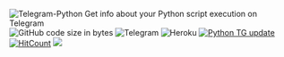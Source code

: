 ![Telegram-Python](https://socialify.git.ci/sid-r-singh/Telegram-Python/image?description=1&font=Inter&language=1&owner=1&theme=Light)
Get info about your Python script execution on Telegram  
![GitHub code size in bytes](https://img.shields.io/github/languages/code-size/sid-r-singh/telegram-python?color=brightgreen&logo=github&style=for-the-badge) <img alt="Telegram" src="https://img.shields.io/badge/Telegram-2CA5E0?label=bot&style=for-the-badge&logo=telegram" /> <img alt="Heroku" src="https://img.shields.io/badge/heroku%20-%23430098.svg?&style=for-the-badge&logo=heroku&logoColor=white"/> [![Python TG update](https://github.com/sid-r-singh/Telegram-Python/actions/workflows/python-publish.yml/badge.svg?event=workflow_dispatch)](https://github.com/sid-r-singh/Telegram-Python/actions/workflows/python-publish.yml) [![HitCount](http://hits.dwyl.com/sid-r-singh/telegram-python.svg)](http://hits.dwyl.com/sid-r-singh/telegram-python) <img src="https://uptimerobot.com/assets/images/integration-webhooks.svg"/>
